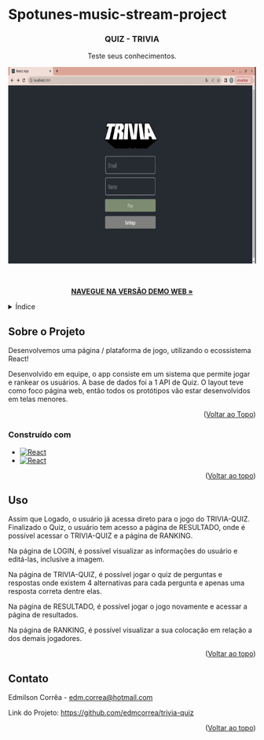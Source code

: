 # Spotunes-music-stream-project
<!-- Improved compatibility of back to top link: See: https://github.com/edmcorrea/project-app-de-receitas--/blob/main/README.md -->
<a name="readme-top"></a>


<!-- PROJECT LOGO -->
<div align="center">

  <h3 align="center">QUIZ - TRIVIA</h3>
    <p align="center"> Teste seus conhecimentos.</p>
  
  <p align="center">
    <img width="700" height="400" src="src/images/gif.gif">
  </p>
  
  <br />
  
  <p align="center">
    <a href="https://trivia-quiz-xi.vercel.app/"><strong>NAVEGUE NA VERSÃO DEMO WEB »</strong></a>
  </p>
</div>


<!-- TABLE OF CONTENTS -->
<details>
  <summary>Índice</summary>
  <ol>
    <li>
      <a href="#sobre-o-projeto">Sobre o Projeto</a>
      <ul>
        <li><a href="#construído-com">Construído com</a></li>
      </ul>
    </li>
    <li><a href="#uso">Uso</a></li>
    <li><a href="#contato">Contato</a></li>
  </ol>
</details>



<!-- ABOUT THE PROJECT -->
## Sobre o Projeto

<!-- [![Product Name Screen Shot][product-screenshot]](https://example.com) -->

Desenvolvemos uma página / plataforma de jogo, utilizando o ecossistema React!

Desenvolvido em equipe, o app consiste em um sistema que permite jogar e rankear os usuários. 
A base de dados foi a 1 API de Quiz.
O layout teve como foco página web, então todos os protótipos vão estar desenvolvidos em telas menores.

<p align="right">(<a href="#readme-top">Voltar ao Topo</a>)</p>



### Construído com

<!-- This section should list any major frameworks/libraries used to bootstrap your project. Leave any add-ons/plugins for the acknowledgements section. Here are a few examples. -->

<!-- * [![Next][Next.js]][Next-url] -->
* [![React][React.js]][React-url]
* [![React][Redux.js]][React-url]
<!-- * [![Vue][Vue.js]][Vue-url] -->
<!-- * [![Angular][Angular.io]][Angular-url] -->
<!-- * [![Svelte][Svelte.dev]][Svelte-url] -->
<!-- * [![Laravel][Laravel.com]][Laravel-url] -->
<!-- * [![Bootstrap][Bootstrap.com]][Bootstrap-url] -->
<!-- * [![JQuery][JQuery.com]][JQuery-url] -->

<p align="right">(<a href="#readme-top">Voltar ao topo</a>)</p>


<!-- USAGE EXAMPLES -->
## Uso

Assim que Logado, o usuário já acessa direto para o jogo do TRIVIA-QUIZ. Finalizado o Quiz, o usuário tem acesso a página de RESULTADO, onde é possível acessar o TRIVIA-QUIZ e a página de RANKING.

Na página de LOGIN, é possível visualizar as informações do usuário e editá-las, inclusive a imagem.

Na página de TRIVIA-QUIZ, é possível jogar o quiz de perguntas e respostas onde existem 4 alternativas para cada pergunta e apenas uma resposta correta dentre elas.

Na página de RESULTADO, é possível jogar o jogo novamente e acessar a página de resultados.

Na página de RANKING, é possível visualizar a sua colocação em relação a dos demais jogadores.


<!-- _=For more examples, please refer to the [Documentation](https://example.com)_ -->

<p align="right">(<a href="#readme-top">Voltar ao topo</a>)</p>


<!-- CONTACT -->
## Contato

Edmilson Corrêa - edm.correa@hotmail.com

Link do Projeto: https://github.com/edmcorrea/trivia-quiz

<p align="right">(<a href="#readme-top">Voltar ao topo</a>)</p>


<!-- MARKDOWN LINKS & IMAGES -->
[React.js]: https://img.shields.io/badge/React-20232A?style=for-the-badge&logo=react&logoColor=61DAFB
[Redux.js]: https://img.shields.io/badge/Redux-663399?style=for-the-badge&logo=react&logoColor=white
[React-url]: https://reactjs.org/

